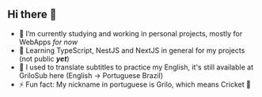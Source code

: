 ## Hi there 🦗 

- 🔭 I’m currently studying and working in personal projects, mostly for WebApps *for now*
- 🌱 Learning TypeScript, NestJS and NextJS in general for my projects (not public ***yet***)
- 💬 I used to translate subtitles to practice my English, it's still available at GriloSub here (English -> Portuguese Brazil)
- ⚡ Fun fact: My nickname in portuguese is Grilo, which means Cricket 🦗
